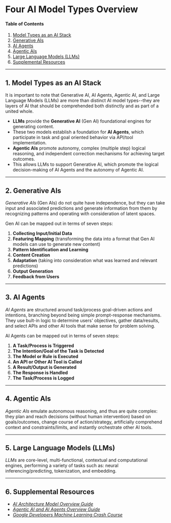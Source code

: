 # Four AI Model Types Overview

#### Table of Contents

1. [Model Types as an AI Stack](#aistack)
2. [Generative AIs](#generative)
3. [AI Agents](#aiagents)
4. [Agentic AIs](#agentic)
5. [Large Language Models (LLMs)](#llm)
6. [Supplemental Resources](#supplemental)

<hr />

## 1. <a name="aistack">Model Types as an AI Stack</a>

It is important to note that Generative AI, AI Agents, Agentic AI, and Large Language Models (LLMs) are more than distinct AI model types--they are layers of AI that should be comprehended both distinctly and as part of a united whole.

* **LLMs** provide the **Generative AI** (Gen AI) foundational engines for generating content.
* These two models establish a foundation for **AI Agents**, which participate in task and goal oriented behavior via API/tool implementation.
* **Agentic AIs** promote autonomy, complex (multiple step) logical reasoning, and independent correction mechanisms for achieving target outcomes. 
* This allows LLMs to support Generative AI, which promote the logical decision-making of AI Agents and the autonomy of Agentic AI. 

<hr />

## 2. <a name="generative">Generative AIs</a>

*Generative AIs* (Gen AIs) do not quite have independence, but they can take input and associated predictions and generate information from them by recognizing patterns and operating with consideration of latent spaces.

Gen AI can be mapped out in terms of seven steps:

1) **Collecting Input/Initial Data**
2) **Featuring Mapping** (transforming the data into a format that Gen AI models can use to generate new content)
3) **Pattern Identification and Learning**
4) **Content Creation**
5) **Adaptation** (taking into consideration what was learned and relevant predictions)
6) **Output Generation**
7) **Feedback from Users**

<hr />

## 3. <a name="aiagents">AI Agents</a>

*AI Agents* are structured around task/process goal-driven actions and intentions, branching beyond being simple prompt-response mechanisms. They use bult-in logic to determine users' objectives, gather data/results, and select APIs and other AI tools that make sense for problem solving.

AI Agents can be mapped out in terms of seven steps:

1) **A Task/Process is Triggered**
2) **The Intention/Goal of the Task is Detected**
3) **The Model or Rule is Executed**
4) **An API or Other AI Tool is Called**
5) **A Result/Output is Generated**
6) **The Response is Handled**
7) **The Task/Process is Logged**

<hr />

## 4. <a name="agentic">Agentic AIs</a>

*Agentic AIs* emulate autonomous reasoning, and thus are quite complex: they plan and reach decisions (without human intervention) based on goals/outcomes, change course of action/strategy, artificially comprehend context and constraints/limits, and instantly orchestrate other AI tools.

<hr />

## 5. <a name="llm">Large Language Models (LLMs)</a>

*LLMs* are core-level, multi-functional, contextual and computational engines, performing a variety of tasks such as: neural inferencing/predicting, tokenization, and embedding.

<hr />

## 6. <a name="supplemental">Supplemental Resources</a>

* *[AI Architecture Model Overview Guide](https://github.com/chaseofthejungle/AI-Architecture-Model-Overview)*
* *[Agentic AI and AI Agents Overview Guide](https://github.com/chaseofthejungle/agentic-ai-and-ai-agents-overview)*
* *[Google Developers Machine Learning Crash Course](https://developers.google.com/machine-learning/crash-course)*
